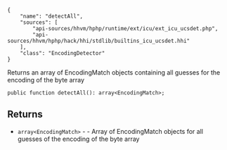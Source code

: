 ``` yamlmeta
{
    "name": "detectAll",
    "sources": [
        "api-sources/hhvm/hphp/runtime/ext/icu/ext_icu_ucsdet.php",
        "api-sources/hhvm/hphp/hack/hhi/stdlib/builtins_icu_ucsdet.hhi"
    ],
    "class": "EncodingDetector"
}
```




Returns an array of EncodingMatch objects containing all guesses
for the encoding of the byte array







``` Hack
public function detectAll(): array<EncodingMatch>;
```




## Returns




+ ` array<EncodingMatch> ` - - Array of EncodingMatch objects for all
  guesses of the encoding of the byte array
<!-- HHAPIDOC -->
